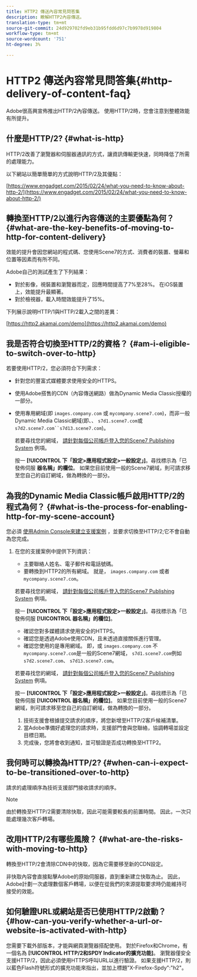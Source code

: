 ```yaml
---
title: HTTP2 傳送內容常見問答集
description: 瞭解HTTP2內容傳送。
translation-type: tm+mt
source-git-commit: 24d929702fd9eb31b95fdd6d97c7b9978d919804
workflow-type: tm+mt
source-wordcount: '751'
ht-degree: 3%

---
```



# HTTP2 傳送內容常見問答集{#http-delivery-of-content-faq}

Adobe很高興宣佈推出HTTP/2內容傳送。 使用HTTP/2時，您會注意到整體效能有所提升。

## 什麼是HTTP/2? {#what-is-http}

HTTP/2改善了瀏覽器和伺服器通訊的方式，讓資訊傳輸更快速，同時降低了所需的處理能力。

以下網站以簡單簡單的方式說明HTTP/2及其優點：

[https://www.engadget.com/2015/02/24/what-you-need-to-know-about-http-2/](https://www.engadget.com/2015/02/24/what-you-need-to-know-about-http-2/)

## 轉換至HTTP/2以進行內容傳送的主要優點為何？ {#what-are-the-key-benefits-of-moving-to-http-for-content-delivery}

效能的提升會因您網站的程式碼、您使用Scene7的方式、消費者的裝置、螢幕和位置等因素而有所不同。

Adobe自己的測試產生了下列結果：

* 對於影像，視裝置和瀏覽器而定，回應時間提高了7%至28%。 在iOS裝置上，效能提升最顯著。
* 對於檢視器，載入時間效能提升了15%。

下列展示說明HTTP/1與HTTP/2載入之間的差異：

[https://http2.akamai.com/demo](https://http2.akamai.com/demo)

## 我是否符合切換至HTTP/2的資格？ {#am-i-eligible-to-switch-over-to-http}

若要使用HTTP/2，您必須符合下列需求：

* 針對您的豐富式媒體要求使用安全的HTTPS。
* 使用Adobe搭售的CDN（內容傳送網路）做為Dynamic Media Classic授權的一部分。
* 使用專用網域(即 `images.company.com` 或 `mycompany.scene7.com`)，而非一般Dynamic Media Classic網域(即、、 `s7d1.scene7.com`或 `s7d2.scene7.com``s7d13.scene7.com`)。

   若要尋找您的網域， [請針對每個公司帳戶登入您的Scene7 Publishing System](https://www.adobe.com/marketing-cloud/experience-manager/scene7-login.html) 例項。

   按一 **[!UICONTROL 下「設定>應用程式設定>一般設定」]**。尋找標示為「已發佈伺服 **器名稱」的欄位**。 如果您目前使用一般的Scene7網域，則可請求移至您自己的自訂網域，做為轉換的一部分。

## 為我的Dynamic Media Classic帳戶啟用HTTP/2的程式為何？ {#what-is-the-process-for-enabling-http-for-my-scene-account}

您必須 [使用Admin Console來建立支援案例](https://helpx.adobe.com/enterprise/admin-guide.html/enterprise/using/support-for-experience-cloud.ug.html) ，並要求切換至HTTP/2;它不會自動為您完成。

1. 在您的支援案例中提供下列資訊：

   * 主要聯絡人姓名、電子郵件和電話號碼。
   * 要轉換到HTTP2的所有網域。 就是， `images.company.com` 或者 `mycompany.scene7.com`。

   若要尋找您的網域， [請針對每個公司帳戶登入您的Scene7 Publishing System](https://www.adobe.com/marketing-cloud/experience-manager/scene7-login.html) 例項。

   按一 **[!UICONTROL 下「設定>應用程式設定>一般設定」]**。尋找標示為「已發佈伺服 **[!UICONTROL 器名稱」的欄位]**。

   * 確認您對多媒體請求使用安全的HTTPS。
   * 確認您是透過Adobe使用CDN，且未透過直接關係進行管理。
   * 確認您使用的是專用網域。 即，或 `images.company.com` 不 `mycompany.scene7.com`是一般的Scene7網域， `s7d1.scene7.com`例如 `s7d2.scene7.com`、 `s7d13.scene7.com`。

   若要尋找您的網域， [請針對每個公司帳戶登入您的Scene7 Publishing System](https://www.adobe.com/marketing-cloud/experience-manager/scene7-login.html) 例項。

   按一 **[!UICONTROL 下「設定>應用程式設定>一般設定」]**。尋找標示為「已發佈伺服 **[!UICONTROL 器名稱」的欄位]**。 如果您目前使用一般的Scene7網域，則可請求移至您自己的自訂網域，做為轉換的一部分。

   1. 技術支援會根據提交請求的順序，將您新增至HTTP/2客戶候補清單。
   1. 當Adobe準備好處理您的請求時，支援部門會與您聯絡，協調轉場並設定目標日期。
   1. 完成後，您將會收到通知，並可驗證是否成功轉換至HTTP2。



## 我何時可以轉換為HTTP/2? {#when-can-i-expect-to-be-transitioned-over-to-http}

請求的處理順序為技術支援部門接收請求的順序。

>[!NOTE]
>
>由於轉換至HTTP/2需要清除快取，因此可能需要較長的前置時間。 因此，一次只能處理幾次客戶轉場。

## 改用HTTP/2有哪些風險？ {#what-are-the-risks-with-moving-to-http}

轉換至HTTP/2會清除CDN中的快取，因為它需要移至新的CDN設定。

非快取內容會直接點擊Adobe的原始伺服器，直到重新建立快取為止。 因此，Adobe計劃一次處理數個客戶轉場，以便在從我們的來源提取要求時仍能維持可接受的效能。

## 如何驗證URL或網站是否已使用HTTP/2啟動？ {#how-can-you-verify-whether-a-url-or-website-is-activated-with-http}

您需要下載外部版本，才能與網頁瀏覽器搭配使用。 對於Firefox和Chrome，有一個名為 **[!UICONTROL HTTP/2和SPDY Indicator的擴充功能]**。 瀏覽器僅安全支援HTTP/2，因此必須使用HTTPS呼叫URL以進行驗證。 如果支援HTTP/2，則以藍色Flash符號形式的擴充功能來指出，並加上標題&quot;X-Firefox-Spdy&quot;:&quot;h2&quot;。
